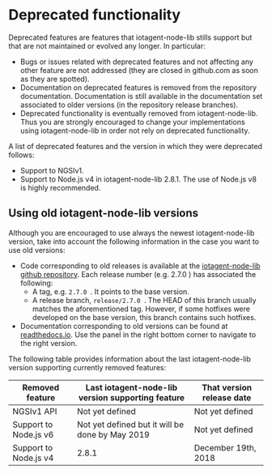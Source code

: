 # Deprecated functionality

Deprecated features are features that iotagent-node-lib stills support but that are
not maintained or evolved any longer. In particular:

-   Bugs or issues related with deprecated features and not affecting
    any other feature are not addressed (they are closed in github.com
    as soon as they are spotted).
-   Documentation on deprecated features is removed from the repository documentation.
    Documentation is still available in the documentation set associated to older versions
    (in the repository release branches).
-   Deprecated functionality is eventually removed from iotagent-node-lib. Thus you
    are strongly encouraged to change your implementations using iotagent-node-lib
    in order not rely on deprecated functionality.

A list of deprecated features and the version in which they were deprecated follows:

* Support to NGSIv1.
* Support to Node.js v4 in iotagent-node-lib 2.8.1. The use of Node.js v8 is highly recommended.

## Using old iotagent-node-lib versions

Although you are encouraged to use always the newest iotagent-node-lib version, take into account the following
information in the case you want to use old versions:

* Code corresponding to old releases is available at the [iotagent-node-lib github repository](https://github.com/telefonicaid/iotagent-node-lib). Each release number
  (e.g. 2.7.0 ) has associated the following:
	* A tag, e.g. `2.7.0 `. It points to the base version.
	* A release branch, `release/2.7.0 `. The HEAD of this branch usually matches the aforementioned tag. However, if some
    hotfixes were developed on the base version, this branch contains such hotfixes.
* Documentation corresponding to old versions can be found at [readthedocs.io](https://iotagent-node-lib.readthedocs.io). Use the panel in the right bottom corner to navigate to the right version.

The following table provides information about the last iotagent-node-lib version supporting currently removed features:

| **Removed feature**                                                        | **Last iotagent-node-lib version supporting feature** | **That version release date**   |
|----------------------------------------------------------------------------|-------------------------------------------|---------------------------------|
| NGSIv1 API                               | Not yet defined                 | Not yet defined
| Support to Node.js v6                    | Not yet defined but it will be done by May 2019                   | Not yet defined            
| Support to Node.js v4                    | 2.8.1                           | December 19th, 2018             |
